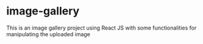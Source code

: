 # image-gallery
This is an image gallery project using React JS with some functionalities for manipulating the uploaded image

